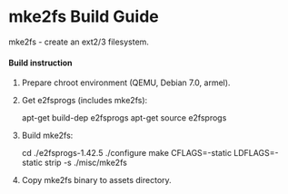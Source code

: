 mke2fs Build Guide
==============================

mke2fs - create an ext2/3 filesystem.

#### Build instruction ####

1) Prepare chroot environment (QEMU, Debian 7.0, armel).

2) Get e2fsprogs (includes mke2fs):

    apt-get build-dep e2fsprogs
    apt-get source e2fsprogs

3) Build mke2fs:

    cd ./e2fsprogs-1.42.5
    ./configure
    make CFLAGS=-static LDFLAGS=-static
    strip -s ./misc/mke2fs

4) Copy mke2fs binary to assets directory.
